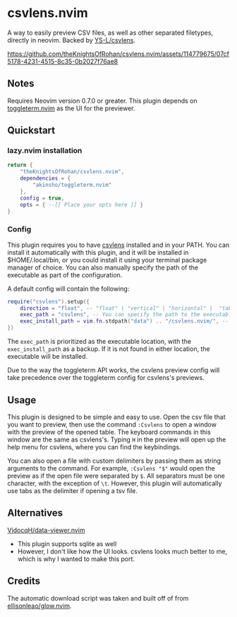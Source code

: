 # csvlens.nvim

A way to easily preview CSV files, as well as other separated filetypes, directly in neovim. Backed by [YS-L/csvlens](https://github.com/YS-L/csvlens).

https://github.com/theKnightsOfRohan/csvlens.nvim/assets/114779675/07cf5178-4231-4515-8c35-0b2027f76ae8

## Notes

Requires Neovim version 0.7.0 or greater.
This plugin depends on [toggleterm.nvim](https://github.com/akinsho/toggleterm.nvim) as the UI for the previewer.

## Quickstart

### lazy.nvim installation
```lua
return {
    "theKnightsOfRohan/csvlens.nvim",
    dependencies = {
        "akinsho/toggleterm.nvim"
    },
    config = true,
    opts = { --[[ Place your opts here ]] }
}
```

### Config

This plugin requires you to have [csvlens](https://github.com/YS-L/csvlens) installed and in your PATH. You can install it automatically with this plugin, and it will be installed in $HOME/.local/bin, or you could install it using your terminal package manager of choice. You can also manually specify the path of the executable as part of the configuration.

A default config will contain the following:
```lua
require("csvlens").setup({
    direction = "float", -- "float" | "vertical" | "horizontal" |  "tab"
    exec_path = "csvlens", -- You can specify the path to the executable if you wish. Otherwise, it will use the command in the PATH.
    exec_install_path = vim.fn.stdpath("data") .. "/csvlens.nvim/", -- directory to install the executable to if it's not found in the exec_path, ends with /
})
```

The `exec_path` is prioritized as the executable location, with the `exec_install_path` as a backup. If it is not found in either location, the executable will be installed.

Due to the way the toggleterm API works, the csvlens preview config will take precedence over the toggleterm config for csvlens's previews.

## Usage

This plugin is designed to be simple and easy to use. Open the csv file that you want to preview, then use the command `:Csvlens` to open a window with the preview of the opened table. The keyboard commands in this window are the same as csvlens's. Typing `H` in the preview will open up the help menu for csvlens, where you can find the keybindings.

You can also open a file with custom delimiters by passing them as string arguments to the command. For example, `:Csvlens "$"` would open the preview as if the open file were separated by `$`. All separators must be one character, with the exception of `\t`. However, this plugin will automatically use tabs as the delimiter if opening a tsv file.

## Alternatives

[VidocqH/data-viewer.nvim](https://github.com/VidocqH/data-viewer.nvim)
- This plugin supports sqlite as well
- However, I don't like how the UI looks. csvlens looks much better to me, which is why I wanted to make this port.

## Credits

The automatic download script was taken and built off of from [ellisonleao/glow.nvim](https://github.com/ellisonleao/glow.nvim).
